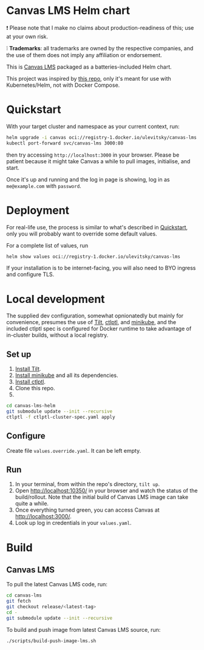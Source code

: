 # Canvas LMS Helm chart

❗ Please note that I make no claims about production-readiness of this; use at your own risk.

❕ **Trademarks**: all trademarks are owned by the respective companies, and the use of them does not imply any affiliation or endorsement.

This is [Canvas LMS](https://github.com/instructure/canvas-lms) packaged as a batteries-included Helm chart.

This project was inspired by [this repo](https://github.com/instructure/canvas-self-hosted), only it's meant for use with Kubernetes/Helm, not with Docker Compose.

# Quickstart

With your target cluster and namespace as your current context, run:

```bash
helm upgrade -i canvas oci://registry-1.docker.io/ulevitsky/canvas-lms
kubectl port-forward svc/canvas-lms 3000:80
```

then try accessing `http://localhost:3000` in your browser. Please be patient because it might take Canvas a while to pull images, initialise, and start.

Once it's up and running and the log in page is showing, log in as `me@example.com` with `password`.

# Deployment

For real-life use, the process is similar to what's described in [Quickstart](#quickstart), only you will probably want to override some default values.

For a complete list of values, run

```bash
helm show values oci://registry-1.docker.io/ulevitsky/canvas-lms
```

If your installation is to be internet-facing, you will also need to BYO ingress and configure TLS.

# Local development

The supplied dev configuration, somewhat opnionatedly but mainly for convenience, presumes the use of [Tilt](https://tilt.dev), [ctlptl](https://github.com/tilt-dev/ctlptl), and [minikube](https://minikube.sigs.k8s.io/), and the included ctlptl spec is configured for Docker runtime to take advantage of in-cluster builds, without a local registry.

## Set up

1. [Install Tilt](https://docs.tilt.dev/).
2. [Install minikube](https://minikube.sigs.k8s.io/docs/) and all its dependencies.
3. [Install ctlptl](https://github.com/tilt-dev/ctlptl).
4. Clone this repo.
5.

```bash
cd canvas-lms-helm
git submodule update --init --recursive
ctlptl -f ctlptl-cluster-spec.yaml apply
```

## Configure

Create file `values.override.yaml`. It can be left empty.

## Run

1. In your terminal, from within the repo's directory, `tilt up`.
2. Open [http://localhost:10350/](http://localhost:10350/) in your browser and watch the status of the build/rollout. Note that the initial build of Canvas LMS image can take quite a while.
3. Once everything turned green, you can access Canvas at [http://localhost:3000/](http://localhost:3000/).
4. Look up log in credentials in your `values.yaml`.

# Build

## Canvas LMS
To pull the latest Canvas LMS code, run:

```bash
cd canvas-lms
git fetch
git checkout release/<latest-tag>
cd -
git submodule update --init --recursive
```

To build and push image from latest Canvas LMS source, run:

```bash
./scripts/build-push-image-lms.sh
```
